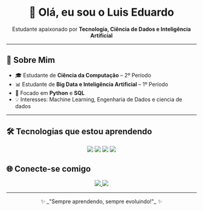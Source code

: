 <!-- Banner ou saudação -->
<h1 align="center">👋 Olá, eu sou o Luis Eduardo</h1>
<p align="center">
  Estudante apaixonado por <b>Tecnologia, Ciência de Dados e Inteligência Artificial</b>
</p>

---

## 🚀 Sobre Mim  
- 🎓 Estudante de **Ciência da Computação** – 2º Período  
- 📊 Estudante de **Big Data e Inteligência Artificial** – 1º Período  
- 🐍 Focado em **Python** e **SQL**  
- 💡 Interesses: Machine Learning, Engenharia de Dados e ciencia de dados

---

## 🛠️ Tecnologias que estou aprendendo  

<p align="center">
  <img src="https://img.shields.io/badge/Python-3776AB?style=for-the-badge&logo=python&logoColor=white"/>
  <img src="https://img.shields.io/badge/SQL-316192?style=for-the-badge&logo=postgresql&logoColor=white"/>
  <img src="https://img.shields.io/badge/Big%20Data-FF6F00?style=for-the-badge&logo=apachehadoop&logoColor=white"/>
  <img src="https://img.shields.io/badge/IA-FF4088?style=for-the-badge&logo=tensorflow&logoColor=white"/>
</p>

## 🌐 Conecte-se comigo  

<p align="center">
  <a href="https://www.linkedin.com/in/seu-linkedin" target="_blank">
    <img src="https://img.shields.io/badge/-LinkedIn-0077B5?style=for-the-badge&logo=linkedin&logoColor=white"/>
  </a>
  <a href="mailto:contato.luis.062@gmail.com">
    <img src="https://img.shields.io/badge/-Gmail-D14836?style=for-the-badge&logo=gmail&logoColor=white"/>
  </a>
</p>

---

<p align="center">
  ✨ _"Sempre aprendendo, sempre evoluindo!"_ ✨
</p>

